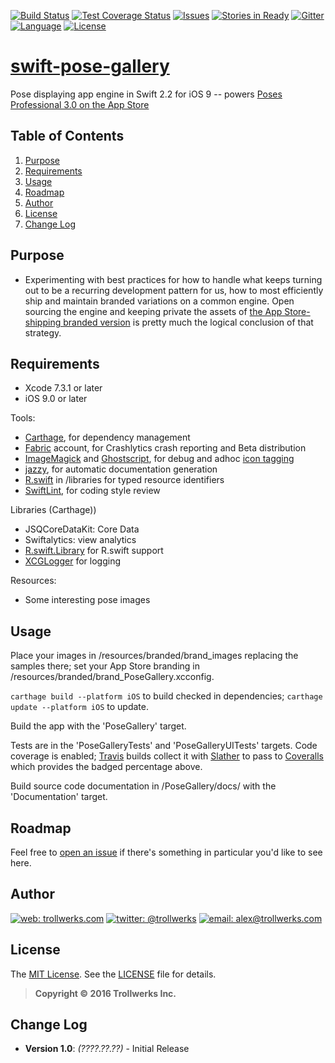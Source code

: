 [![Build Status](https://travis-ci.org/alexcurylo/swift-pose-gallery.svg?branch=develop)](https://travis-ci.org/alexcurylo/swift-pose-gallery)
[![Test Coverage Status](https://coveralls.io/repos/github/alexcurylo/swift-pose-gallery/badge.svg?branch=develop)](https://coveralls.io/github/alexcurylo/swift-pose-gallery?branch=develop)
[![Issues](https://img.shields.io/github/issues/alexcurylo/swift-pose-gallery.svg?style=flat
            )](https://github.com/alexcurylo/swift-pose-gallery/issues)
[![Stories in Ready](https://badge.waffle.io/alexcurylo/swift-pose-gallery.png?label=ready&title=Ready)](https://waffle.io/alexcurylo/swift-pose-gallery)
[![Gitter](https://badges.gitter.im/Join%20Chat.svg)](https://gitter.im/alexcurylo/swift-pose-gallery)
[![Language](http://img.shields.io/badge/language-swift-brightgreen.svg?style=flat)](https://developer.apple.com/swift)
[![License](http://img.shields.io/badge/license-MIT-lightgrey.svg?style=flat)][linkMIT]

[swift-pose-gallery](https://github.com/alexcurylo/swift-pose-gallery)
==================

Pose displaying app engine in Swift 2.2 for iOS 9 -- powers [Poses Professional 3.0 on the App Store](https://itunes.apple.com/us/app/poses-professional-guide-to/id357099619?mt=8&at=10l4B9&ct=SRCreadme)

## Table of Contents

1. [Purpose](#purpose)
2. [Requirements](#requirements)
3. [Usage](#usage)
4. [Roadmap](#roadmap)
5. [Author](#author)
6. [License](#license)
7. [Change Log](#change-log)

## Purpose

- Experimenting with best practices for how to handle what keeps turning out to be a recurring development pattern for us, how to most efficiently ship and maintain branded variations on a common engine. Open sourcing the engine and keeping private the assets of [the App Store-shipping branded version](https://itunes.apple.com/us/app/poses-professional-guide-to/id357099619?mt=8&at=10l4B9&ct=SRCreadme) is pretty much the logical conclusion of that strategy.

## Requirements

- Xcode 7.3.1 or later
- iOS 9.0 or later
 
 Tools:
 
- [Carthage](https://github.com/Carthage/Carthage), for dependency management
- [Fabric](https://fabric.io) account, for Crashlytics crash reporting and Beta distribution
- [ImageMagick](http://www.imagemagick.org) and [Ghostscript](http://www.ghostscript.com), for debug and adhoc [icon tagging](https://gist.github.com/dulaccc/a52154ac4c007db2be55)
- [jazzy](https://github.com/realm/jazzy), for automatic documentation generation
- [R.swift](https://github.com/mac-cain13/R.swift/) in /libraries for typed resource identifiers
- [SwiftLint](https://github.com/realm/SwiftLint), for coding style review

 Libraries (Carthage))

- JSQCoreDataKit: Core Data
- Swiftalytics: view analytics
- [R.swift.Library](https://github.com/mac-cain13/R.swift.Library) for R.swift support
- [XCGLogger](https://github.com/DaveWoodCom/XCGLogger) for logging

 Resources:
 
- Some interesting pose images

## Usage

Place your images in /resources/branded/brand_images replacing the samples there; set your App Store branding in /resources/branded/brand_PoseGallery.xcconfig.

 `carthage build --platform iOS` to build checked in dependencies; `carthage update --platform iOS` to update.

Build the app with the 'PoseGallery' target. 
 
Tests are in the 'PoseGalleryTests' and 'PoseGalleryUITests' targets. Code coverage is enabled; [Travis](https://travis-ci.org/alexcurylo/swift-pose-gallery) builds collect it with [Slather](https://github.com/SlatherOrg/slather) to pass to [Coveralls](https://coveralls.io/github/alexcurylo/swift-pose-gallery?branch=develop) which provides the badged percentage above.
 
Build source code documentation in /PoseGallery/docs/ with the 'Documentation' target.

## Roadmap

Feel free to [open an issue](https://github.com/alexcurylo/swift-pose-gallery/issues/new) if there's something in particular you'd like to see here.

## Author

[![web: trollwerks.com](http://img.shields.io/badge/web-www.trollwerks.com-green.svg?style=flat)](http://trollwerks.com) 
[![twitter: @trollwerks](http://img.shields.io/badge/twitter-%40trollwerks-blue.svg?style=flat)](https://twitter.com/trollwerks) 
[![email: alex@trollwerks.com](http://img.shields.io/badge/email-alex%40trollwerks.com-orange.svg?style=flat)](mailto:alex@trollwerks.com) 

## License

The [MIT License][linkMIT]. See the [LICENSE](LICENSE) file for details.

>**Copyright &copy; 2016 Trollwerks Inc.**

## Change Log
 
 * **Version 1.0**: *(????.??.??)* - Initial Release
 
[linkMIT]: http://opensource.org/licenses/MIT

